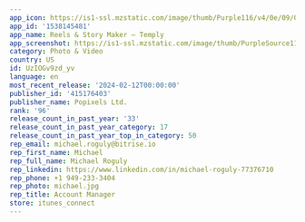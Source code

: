 ```yaml
---
app_icon: https://is1-ssl.mzstatic.com/image/thumb/Purple116/v4/0e/09/05/0e09053d-31cd-2cce-b2f5-898ce0825caa/AppIcon-0-0-1x_U007epad-0-0-85-220.png/1024x1024bb.png
app_id: '1538145481'
app_name: Reels & Story Maker – Temply
app_screenshot: https://is1-ssl.mzstatic.com/image/thumb/PurpleSource116/v4/3d/6d/70/3d6d70a2-8987-a923-de63-4c162a592380/d006c2dc-8bd1-4986-95d1-f99c8b7f6504_a01.png/1242x2688bb.png
category: Photo & Video
country: US
id: UzIOGv9zd_yv
language: en
most_recent_release: '2024-02-12T00:00:00'
publisher_id: '415176403'
publisher_name: Popixels Ltd.
rank: '96'
release_count_in_past_year: '33'
release_count_in_past_year_category: 17
release_count_in_past_year_top_in_category: 50
rep_email: michael.roguly@bitrise.io
rep_first_name: Michael
rep_full_name: Michael Roguly
rep_linkedin: https://www.linkedin.com/in/michael-roguly-77376710
rep_phone: +1 949-233-3404
rep_photo: michael.jpg
rep_title: Account Manager
store: itunes_connect
---
```

